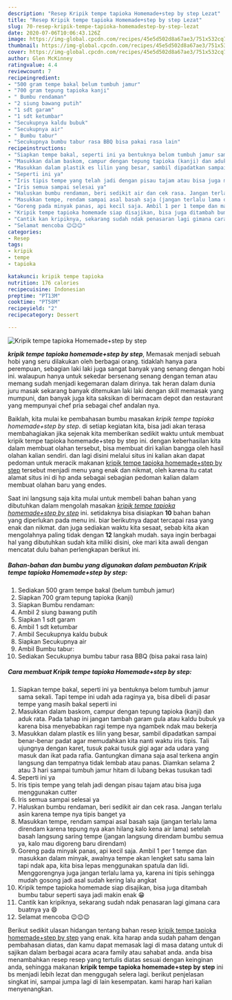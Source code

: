 ```yaml
---
description: "Resep Kripik tempe tapioka Homemade+step by step Lezat"
title: "Resep Kripik tempe tapioka Homemade+step by step Lezat"
slug: 70-resep-kripik-tempe-tapioka-homemadestep-by-step-lezat
date: 2020-07-06T10:06:43.126Z
image: https://img-global.cpcdn.com/recipes/45e5d502d8a67ae3/751x532cq70/kripik-tempe-tapioka-homemadestep-by-step-foto-resep-utama.jpg
thumbnail: https://img-global.cpcdn.com/recipes/45e5d502d8a67ae3/751x532cq70/kripik-tempe-tapioka-homemadestep-by-step-foto-resep-utama.jpg
cover: https://img-global.cpcdn.com/recipes/45e5d502d8a67ae3/751x532cq70/kripik-tempe-tapioka-homemadestep-by-step-foto-resep-utama.jpg
author: Glen McKinney
ratingvalue: 4.4
reviewcount: 7
recipeingredient:
- "500 gram tempe bakal belum tumbuh jamur"
- "700 gram tepung tapioka kanji"
- " Bumbu rendaman"
- "2 siung bawang putih"
- "1 sdt garam"
- "1 sdt ketumbar"
- "Secukupnya kaldu bubuk"
- "Secukupnya air"
- " Bumbu tabur"
- "Secukupnya bumbu tabur rasa BBQ bisa pakai rasa lain"
recipeinstructions:
- "Siapkan tempe bakal, seperti ini ya bentuknya belom tumbuh jamur sama sekali. Tapi tempe ini udah ada raginya ya, bisa dibeli di pasar tempe yang masih bakal seperti ini"
- "Masukkan dalam baskom, campur dengan tepung tapioka (kanji) dan aduk rata. Pada tahap ini jangan tambah garam gula atau kaldu bubuk ya karena bisa menyebabkan ragi tempe nya ngambek ndak mau bekerja"
- "Masukkan dalam plastik es lilin yang besar, sambil dipadatkan sampai benar-benar padat agar memudahkan kita nanti waktu iris tipis. Tali ujungnya dengan karet, tusuk pakai tusuk gigi agar ada udara yang masuk dan ikat pada rafia. Gantungkan dimana saja asal terkena angin langsung dan tempatnya tidak lembab atau panas. Diamkan selama 2 atau 3 hari sampai tumbuh jamur hitam di lubang bekas tusukan tadi"
- "Seperti ini ya"
- "Iris tipis tempe yang telah jadi dengan pisau tajam atau bisa juga menggunakan cutter"
- "Iris semua sampai selesai ya"
- "Haluskan bumbu rendaman, beri sedikit air dan cek rasa. Jangan terlalu asin karena tempe nya tipis banget ya"
- "Masukkan tempe, rendam sampai asal basah saja (jangan terlalu lama direndam karena tepung nya akan hilang kalo kena air lama) setelah basah langsung saring tempe (jangan langsung direndam bumbu semua ya, kalo mau digoreng baru direndam)"
- "Goreng pada minyak panas, api kecil saja. Ambil 1 per 1 tempe dan masukkan dalam minyak, awalnya tempe akan lengket satu sama lain tapi ndak apa, kita bisa lepas menggunakan spatula dan lidi. Menggorengnya juga jangan terlalu lama ya, karena ini tipis sehingga mudah gosong jadi asal sudah kering lalu angkat"
- "Kripik tempe tapioka homemade siap disajikan, bisa juga ditambah bumbu tabur seperti saya jadi makin enak 😁"
- "Cantik kan kripiknya, sekarang sudah ndak penasaran lagi gimana cara buatnya ya 😄"
- "Selamat mencoba 😉😉😉"
categories:
- Resep
tags:
- kripik
- tempe
- tapioka

katakunci: kripik tempe tapioka 
nutrition: 176 calories
recipecuisine: Indonesian
preptime: "PT13M"
cooktime: "PT58M"
recipeyield: "2"
recipecategory: Dessert

---
```



![Kripik tempe tapioka Homemade+step by step](https://img-global.cpcdn.com/recipes/45e5d502d8a67ae3/751x532cq70/kripik-tempe-tapioka-homemadestep-by-step-foto-resep-utama.jpg)

<b><i>kripik tempe tapioka homemade+step by step</i></b>, Memasak menjadi sebuah hobi yang seru dilakukan oleh berbagai orang. tidaklah hanya para perempuan, sebagian laki laki juga sangat banyak yang senang dengan hobi ini. walaupun hanya untuk sekedar bersenang senang dengan teman atau memang sudah menjadi kegemaran dalam dirinya. tak heran dalam dunia juru masak sekarang banyak ditemukan laki laki dengan skill memasak yang mumpuni, dan banyak juga kita saksikan di bermacam depot dan restaurant yang mempunyai chef pria sebagai chef andalan nya.



Baiklah, kita mulai ke pembahasan bumbu masakan <i>kripik tempe tapioka homemade+step by step</i>. di setiap kegiatan kita, bisa jadi akan terasa membahagiakan jika sejenak kita memberikan sedikit waktu untuk membuat kripik tempe tapioka homemade+step by step ini. dengan keberhasilan kita dalam membuat olahan tersebut, bisa membuat diri kalian bangga oleh hasil olahan kalian sendiri. dan lagi disini melalui situs ini kalian akan dapat pedoman untuk meracik makanan <u>kripik tempe tapioka homemade+step by step</u> tersebut menjadi menu yang enak dan nikmat, oleh karena itu catat alamat situs ini di hp anda sebagai sebagian pedoman kalian dalam membuat olahan baru yang endes.


Saat ini langsung saja kita mulai untuk membeli bahan bahan yang dibutuhkan dalam mengolah masakan <u><i>kripik tempe tapioka homemade+step by step</i></u> ini. setidaknya bisa disiapkan <b>10</b> bahan bahan yang diperlukan pada menu ini. biar berikutnya dapat tercapai rasa yang enak dan nikmat. dan juga sediakan waktu kita sesaat, sebab kita akan mengolahnya paling tidak dengan <b>12</b> langkah mudah. saya ingin berbagai hal yang dibutuhkan sudah kita miliki disini, oke mari kita awali dengan mencatat dulu bahan perlengkapan berikut ini.

<!--inarticleads1-->

##### Bahan-bahan dan bumbu yang digunakan dalam pembuatan Kripik tempe tapioka Homemade+step by step:

1. Sediakan 500 gram tempe bakal (belum tumbuh jamur)
1. Siapkan 700 gram tepung tapioka (kanji)
1. Siapkan  Bumbu rendaman:
1. Ambil 2 siung bawang putih
1. Siapkan 1 sdt garam
1. Ambil 1 sdt ketumbar
1. Ambil Secukupnya kaldu bubuk
1. Siapkan Secukupnya air
1. Ambil  Bumbu tabur:
1. Sediakan Secukupnya bumbu tabur rasa BBQ (bisa pakai rasa lain)




<!--inarticleads2-->

##### Cara membuat Kripik tempe tapioka Homemade+step by step:

1. Siapkan tempe bakal, seperti ini ya bentuknya belom tumbuh jamur sama sekali. Tapi tempe ini udah ada raginya ya, bisa dibeli di pasar tempe yang masih bakal seperti ini
1. Masukkan dalam baskom, campur dengan tepung tapioka (kanji) dan aduk rata. Pada tahap ini jangan tambah garam gula atau kaldu bubuk ya karena bisa menyebabkan ragi tempe nya ngambek ndak mau bekerja
1. Masukkan dalam plastik es lilin yang besar, sambil dipadatkan sampai benar-benar padat agar memudahkan kita nanti waktu iris tipis. Tali ujungnya dengan karet, tusuk pakai tusuk gigi agar ada udara yang masuk dan ikat pada rafia. Gantungkan dimana saja asal terkena angin langsung dan tempatnya tidak lembab atau panas. Diamkan selama 2 atau 3 hari sampai tumbuh jamur hitam di lubang bekas tusukan tadi
1. Seperti ini ya
1. Iris tipis tempe yang telah jadi dengan pisau tajam atau bisa juga menggunakan cutter
1. Iris semua sampai selesai ya
1. Haluskan bumbu rendaman, beri sedikit air dan cek rasa. Jangan terlalu asin karena tempe nya tipis banget ya
1. Masukkan tempe, rendam sampai asal basah saja (jangan terlalu lama direndam karena tepung nya akan hilang kalo kena air lama) setelah basah langsung saring tempe (jangan langsung direndam bumbu semua ya, kalo mau digoreng baru direndam)
1. Goreng pada minyak panas, api kecil saja. Ambil 1 per 1 tempe dan masukkan dalam minyak, awalnya tempe akan lengket satu sama lain tapi ndak apa, kita bisa lepas menggunakan spatula dan lidi. Menggorengnya juga jangan terlalu lama ya, karena ini tipis sehingga mudah gosong jadi asal sudah kering lalu angkat
1. Kripik tempe tapioka homemade siap disajikan, bisa juga ditambah bumbu tabur seperti saya jadi makin enak 😁
1. Cantik kan kripiknya, sekarang sudah ndak penasaran lagi gimana cara buatnya ya 😄
1. Selamat mencoba 😉😉😉




Berikut sedikit ulasan hidangan tentang bahan resep <u>kripik tempe tapioka homemade+step by step</u> yang enak. kita harap anda sudah paham dengan pembahasan diatas, dan kamu dapat memasak lagi di masa datang untuk di sajikan dalam berbagai acara acara family atau sahabat anda. anda bisa menambahkan resep resep yang tertulis diatas sesuai dengan keinginan anda, sehingga makanan <b>kripik tempe tapioka homemade+step by step</b> ini bs menjadi lebih lezat dan menggugah selera lagi. berikut penjelasan singkat ini, sampai jumpa lagi di lain kesempatan. kami harap hari kalian menyenangkan.
